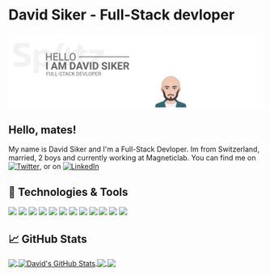 # David Siker - Full-Stack devloper

[![Header](https://raw.githubusercontent.com/sp4tz7/sp4tz7/master/ds.jpg "Header")](https://siker.ch/)

## Hello, mates! 

My name is David Siker and I'm a Full-Stack Devloper. Im from Switzerland, married, 2 boys and currently working at Magneticlab.
You can find me on [![Twitter][1.2]][1],  or on [![LinkedIn][3.2]][3]

## 🔧 Technologies & Tools

![](https://img.shields.io/badge/Platform-Windows-informational?style=flat&logo=windows&logoColor=white&color=0b7cbd)
![](https://img.shields.io/badge/Platform-Linux-informational?style=flat&logo=linux&logoColor=white&color=0b7cbd)
![](https://img.shields.io/badge/Platform-Raspberry_PI-informational?style=flat&logo=raspberry-pi&logoColor=white&color=0b7cbd)
![](https://img.shields.io/badge/Code-PHP-informational?style=flat&logo=php&logoColor=white&color=0b7cbd)
![](https://img.shields.io/badge/Code-Python-informational?style=flat&logo=python&logoColor=white&color=0b7cbd)
![](https://img.shields.io/badge/Code-JavaScript-informational?style=flat&logo=javascript&logoColor=white&color=0b7cbd)
![](https://img.shields.io/badge/Code-jQuery-informational?style=flat&logo=jquery&logoColor=white&color=0b7cbd)
![](https://img.shields.io/badge/Code-SCSS-informational?style=flat&logo=css3&logoColor=white&color=0b7cbd)
![](https://img.shields.io/badge/Tools-PostgreSQL-informational?style=flat&logo=postgresql&logoColor=white&color=0b7cbd)
![](https://img.shields.io/badge/Tools-MySQL-informational?style=flat&logo=mysql&logoColor=white&color=0b7cbd)
![](https://img.shields.io/badge/Framework-Django-informational?style=flat&logo=django&logoColor=white&color=0b7cbd)
![](https://img.shields.io/badge/Framework-Symfony-informational?style=flat&logo=symfony&logoColor=white&color=0b7cbd)

## &#x1f4c8; GitHub Stats

<a href="https://github.com/sp4tz7/sp4tz7">
  <img align="center" src="https://github-readme-stats.vercel.app/api/top-langs/?username=sp4tz7&hide=java,html&title_color=ffffff&text_color=c9cacc&icon_color=0b7cbd&bg_color=1d1f21" />
</a>
<a href="https://github.com/sp4tz7/sp4tz7">
  <img align="center" src="https://github-readme-stats.vercel.app/api?username=sp4tz7&show_icons=true&line_height=27&count_private=true&title_color=ffffff&text_color=c9cacc&icon_color=0b7cbd&bg_color=1d1f21" alt="David's GitHub Stats" />
</a>

<a href="https://github.com/sp4tz7/OC_P5">
  <img align="center" src="https://github-readme-stats.vercel.app/api/pin/?username=sp4tz7&repo=OC_P5&title_color=ffffff&text_color=c9cacc&icon_color=0b7cbd&bg_color=1d1f21" />
</a>
<a href="https://github.com/sp4tz7/OC_P6">
  <img align="center" src="https://github-readme-stats.vercel.app/api/pin/?username=sp4tz7&repo=OC_P6&title_color=ffffff&text_color=c9cacc&icon_color=0b7cbd&bg_color=1d1f21" />
</a>

<!-- icons without padding -->

[1.2]: http://i.imgur.com/wWzX9uB.png (Follow me on Twitter) 
[3.2]: https://raw.githubusercontent.com/MartinHeinz/MartinHeinz/master/linkedin-3-16.png (Follow me on LinkedIn)
 

[1]: https://twitter.com/sp4tz 
[3]: https://www.linkedin.com/in/siker/
[4]: https://siker.ch
